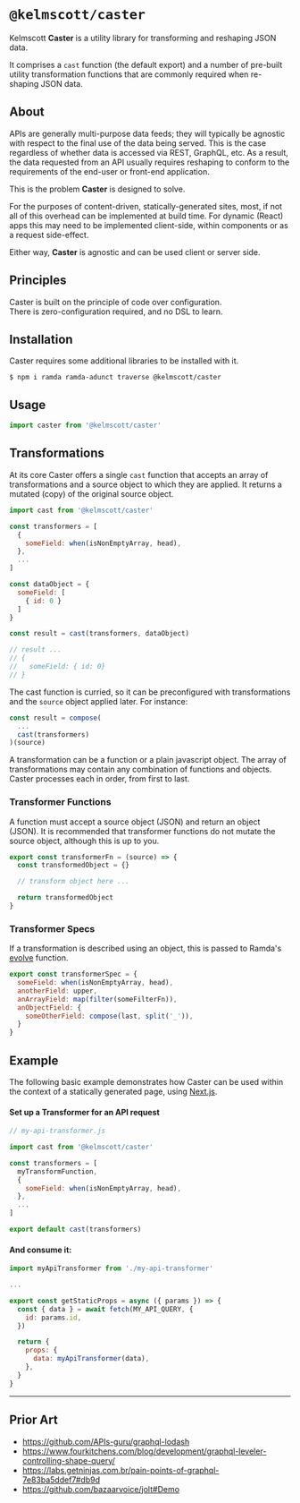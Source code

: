 # `@kelmscott/caster`

Kelmscott **Caster** is a utility library for transforming and reshaping JSON data.

It comprises a `cast` function (the default export) and a number of pre-built utility transformation functions that are commonly required when re-shaping JSON data.

## About

APIs are generally multi-purpose data feeds; they will typically be agnostic with respect to the final use of the data being served. This is the case regardless of whether data is accessed via REST, GraphQL, etc. As a result, the data requested from an API usually requires reshaping to conform to the requirements of the end-user or front-end application.

This is the problem **Caster** is designed to solve.

For the purposes of content-driven, statically-generated sites, most, if not all of this overhead can be implemented at build time. For dynamic (React) apps this may need to be implemented client-side, within components or as a request side-effect.

Either way, **Caster** is agnostic and can be used client or server side.

## Principles

Caster is built on the principle of code over configuration.  
There is zero-configuration required, and no DSL to learn.

## Installation
Caster requires some additional libraries to be installed with it.

```shell
$ npm i ramda ramda-adunct traverse @kelmscott/caster
```


## Usage

```javascript
import caster from '@kelmscott/caster'
```

## Transformations

At its core Caster offers a single `cast` function that accepts an array of transformations and a source object to which they are applied. It returns a mutated (copy) of the original source object.

```javascript
import cast from '@kelmscott/caster'

const transformers = [
  {
    someField: when(isNonEmptyArray, head),
  },
  ...
]

const dataObject = {
  someField: [
    { id: 0 }
  ]
}

const result = cast(transformers, dataObject)

// result ...
// {
//   someField: { id: 0}
// }
```

The cast function is curried, so it can be preconfigured with transformations and the `source` object applied later. For instance:

```javascript
const result = compose(
  ...
  cast(transformers)
)(source)
```

A transformation can be a function or a plain javascript object. The array of transformations may contain any combination of functions and objects. Caster processes each in order, from first to last.

### Transformer Functions

A function must accept a source object (JSON) and return an object (JSON).
It is recommended that transformer functions do not mutate the source object, although this is up to you.

```javascript
export const transformerFn = (source) => {
  const transformedObject = {}

  // transform object here ...

  return transformedObject
}
```

### Transformer Specs

If a transformation is described using an object, this is passed to Ramda's [evolve](https://ramdajs.com/docs/#evolve) function.

```javascript
export const transformerSpec = {
  someField: when(isNonEmptyArray, head),
  anotherField: upper,
  anArrayField: map(filter(someFilterFn)),
  anObjectField: {
    someOtherField: compose(last, split('_')),
  }
}
```


## Example

The following basic example demonstrates how Caster can be used within the context of a statically generated page, using [Next.js](https://nextjs.org).

#### Set up a Transformer for an API request
```javascript
// my-api-transformer.js

import cast from '@kelmscott/caster'

const transformers = [
  myTransformFunction,
  {
    someField: when(isNonEmptyArray, head),
  },
  ...
]

export default cast(transformers)
```

#### And consume it:

```javascript
import myApiTransformer from './my-api-transformer'

...

export const getStaticProps = async ({ params }) => {
  const { data } = await fetch(MY_API_QUERY, {
    id: params.id,
  })

  return {
    props: {
      data: myApiTransformer(data),
    },
  }
}

```



---

## Prior Art

 - https://github.com/APIs-guru/graphql-lodash
 - https://www.fourkitchens.com/blog/development/graphql-leveler-controlling-shape-query/
 - https://labs.getninjas.com.br/pain-points-of-graphql-7e83ba5ddef7#db9d
 - https://github.com/bazaarvoice/jolt#Demo